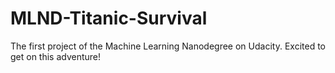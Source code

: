 # MLND-Titanic-Survival
The first project of the Machine Learning Nanodegree on Udacity. Excited to get on this adventure!
